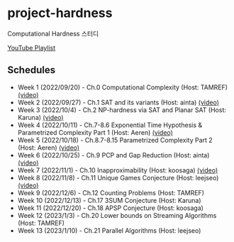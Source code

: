 # project-hardness
Computational Hardness 스터디

[YouTube Playlist](https://www.youtube.com/playlist?list=PLT8wp0ylhRbN8HW67yKlNmkzdzs7MYPQI)

## Schedules
* Week 1 (2022/09/20) - Ch.0 Computational Complexity (Host: TAMREF) [(video)](https://youtu.be/ppL3nn9QuRU)
* Week 2 (2022/09/27) - Ch.1 SAT and its variants (Host: ainta) [(video)](https://youtu.be/cAhClQ4Fhio)
* Week 3 (2022/10/4) - Ch.2 NP-hardness via SAT and Planar SAT (Host: Karuna) [(video)](https://youtu.be/bMrpGwAyCHw)
* Week 4 (2022/10/11) - Ch.7-8.6 Exponential Time Hypothesis & Parametrized Complexity Part 1 (Host: Aeren) [(video)](https://youtu.be/6IoVgKRZxv8)
* Week 5 (2022/10/18) - Ch.8.7-8.15 Parametrized Complexity Part 2 (Host: Aeren) [(video)](https://youtu.be/zWwsIy7OKf0)
* Week 6 (2022/10/25) - Ch.9 PCP and Gap Reduction (Host: ainta) [(video)](https://youtu.be/veN4z-TsLf4)
* Week 7 (2022/11/1) - Ch.10 Inapproximability (Host: koosaga) [(video)](https://youtu.be/sCMwai0ZUdc)
* Week 8 (2022/11/8) - Ch.11 Unique Games Conjecture (Host: leejseo) [(video)](https://youtu.be/-Mf5nKLEhow)
* Week 9 (2022/12/6) - Ch.12 Counting Problems (Host: TAMREF)
* Week 10 (2022/12/13) - Ch.17 3SUM Conjecture (Host: Karuna)
* Week 11 (2022/12/20) - Ch.18 APSP Conjecture (Host: koosaga)
* Week 12 (2023/1/3) - Ch.20 Lower bounds on Streaming Algorithms (Host: TAMREF)
* Week 13 (2023/1/10) - Ch.21 Parallel Algorithms (Host: leejseo)
